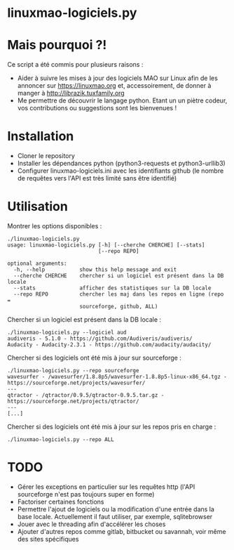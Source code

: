 # linuxmao-logiciels.py

# Mais pourquoi ?!

Ce script a été commis pour plusieurs raisons :
* Aider à suivre les mises à jour des logiciels MAO sur Linux afin de les 
  annoncer sur https://linuxmao.org et, accessoirement, de donner à manger à 
  http://librazik.tuxfamily.org
* Me permettre de découvrir le langage python. Etant un un piètre codeur, vos
  contributions ou suggestions sont les bienvenues !

# Installation
* Cloner le repository
* Installer les dépendances python (python3-requests et python3-urllib3)	
* Configurer linuxmao-logiciels.ini avec les identifiants github (le nombre de
  requêtes vers l'API est très limité sans être identifié)

# Utilisation

Montrer les options disponibles :
```
./linuxmao-logiciels.py 
usage: linuxmao-logiciels.py [-h] [--cherche CHERCHE] [--stats]
                             [--repo REPO]

optional arguments:
  -h, --help           show this help message and exit
  --cherche CHERCHE    chercher si un logiciel est présent dans la DB locale
  --stats              afficher des statistiques sur la DB locale
  --repo REPO          chercher les maj dans les repos en ligne (repo =
                       sourceforge, github, ALL)
```

Chercher si un logiciel est présent dans la DB locale :
```
./linuxmao-logiciels.py --logiciel aud
audiveris - 5.1.0 - https://github.com/Audiveris/audiveris/
Audacity - Audacity-2.3.1 - https://github.com/audacity/audacity/
```

Chercher si des logiciels ont été mis à jour sur sourceforge :
```
./linuxmao-logiciels.py --repo sourceforge
wavesurfer - /wavesurfer/1.8.8p5/wavesurfer-1.8.8p5-linux-x86_64.tgz - https://sourceforge.net/projects/wavesurfer/
---
qtractor - /qtractor/0.9.5/qtractor-0.9.5.tar.gz - https://sourceforge.net/projects/qtractor/
---
[...]
```

Chercher si des logiciels ont été mis à jour sur les repos pris en charge  :
```
./linuxmao-logiciels.py --repo ALL
```

# TODO
* Gérer les exceptions en particulier sur les requêtes http (l'API 
  sourceforge n'est pas toujours super en forme)
* Factoriser certaines fonctions
* Permettre l'ajout de logiciels ou la modification d'une entrée dans la base 
  locale. Actuellement il faut utiliser, par exemple, sqlitebrowser
* Jouer avec le threading afin d'accélérer les choses
* Ajouter d'autres repos comme gitlab, bitbucket ou savannah, voir même des sites 
  spécifiques
